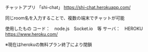 チャットアプリ 
「shi-chat」
https://shi-chat.herokuapp.com/

同じroom名を入力することで、複数の端末でチャットが可能

使用したもの
コード：　node.js　Socket.io　等
サーバ：　HEROKU https://www.heroku.com/

※現在はherokuの無料プラン終了により閉鎖
